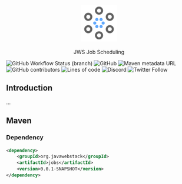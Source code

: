 <p align="center"><img src="https://raw.githubusercontent.com/JavaWebStack/docs/master/docs/assets/img/icon.svg" width="100">
<br><br>
JWS Job Scheduling
</p>

![GitHub Workflow Status (branch)](https://img.shields.io/github/workflow/status/JavaWebStack/jobs/Maven%20Deploy/master)
![GitHub](https://img.shields.io/github/license/JavaWebStack/jobs)
![Maven metadata URL](https://img.shields.io/maven-metadata/v?metadataUrl=https%3A%2F%2Frepo1.maven.org%2Fmaven2%2Forg%2Fjavawebstack%2Fjobs%2Fmaven-metadata.xml)
![GitHub contributors](https://img.shields.io/github/contributors/JavaWebStack/jobs)
![Lines of code](https://img.shields.io/tokei/lines/github/JavaWebStack/jobs)
![Discord](https://img.shields.io/discord/815612319378833408?color=%237289DA&label=discord)
![Twitter Follow](https://img.shields.io/twitter/follow/JavaWebStack?style=social)

## Introduction
...

## Maven

### Dependency
```xml
<dependency>
    <groupId>org.javawebstack</groupId>
    <artifactId>jobs</artifactId>
    <version>0.0.1-SNAPSHOT</version>
</dependency>
```